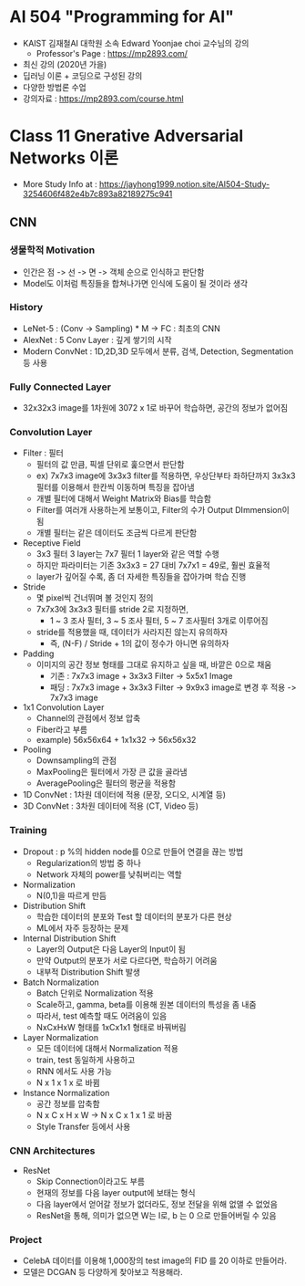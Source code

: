 # AI 504 "Programming for AI"
- KAIST 김재철AI 대학원 소속 Edward Yoonjae choi 교수님의 강의
    - Professor's Page : https://mp2893.com/
- 최신 강의 (2020년 가을)
- 딥러닝 이론 + 코딩으로 구성된 강의
- 다양한 방법론 수업
- 강의자료 : https://mp2893.com/course.html

# Class 11 Gnerative Adversarial Networks 이론
- More Study Info at : https://jayhong1999.notion.site/AI504-Study-3254606f482e4b7c893a82189275c941

## CNN
### 생물학적 Motivation
- 인간은 점 -> 선 -> 면 -> 객체 순으로 인식하고 판단함
- Model도 이처럼 특징들을 합쳐나가면 인식에 도움이 될 것이라 생각

### History
- LeNet-5 : (Conv -> Sampling) * M -> FC : 최초의 CNN
- AlexNet : 5 Conv Layer : 깊게 쌓기의 시작
- Modern ConvNet : 1D,2D,3D 모두에서 분류, 검색, Detection, Segmentation 등 사용

### Fully Connected Layer
- 32x32x3 image를 1차원에 3072 x 1로 바꾸어 학습하면, 공간의 정보가 없어짐

### Convolution Layer
- Filter : 필터
    - 필터의 값 만큼, 픽셀 단위로 훑으면서 판단함
    - ex) 7x7x3 image에 3x3x3 filter를 적용하면, 우상단부타 좌하단까지 3x3x3 필터를 이용해서 한칸씩 이동하며 특징을 잡아냄
    - 개별 필터에 대해서 Weight Matrix와 Bias를 학습함
    - Filter를 여러개 사용하는게 보통이고, Filter의 수가 Output DImmension이 됨
    - 개별 필터는 같은 데이터도 조금씩 다르게 판단함
- Receptive Field
    - 3x3 필터 3 layer는 7x7 필터 1 layer와 같은 역할 수행
    - 하지만 파라미터는 기존 3x3x3 = 27 대비 7x7x1 = 49로, 훨씬 효율적
    - layer가 깊어질 수록, 좀 더 자세한 특징들을 잡아가며 학습 진행
- Stride
    - 몇 pixel씩 건너뛰며 볼 것인지 정의
    - 7x7x3에 3x3x3 필터를 stride 2로 지정하면,
        - 1 ~ 3 조사 필터, 3 ~ 5 조사 필터, 5 ~ 7 조사필터 3개로 이루어짐
    - stride를 적용했을 때, 데이터가 사라지진 않는지 유의하자
        - 즉, (N-F) / Stride + 1의 값이 정수가 아니면 유의하자
- Padding
    - 이미지의 공간 정보 형태를 그대로 유지하고 싶을 때, 바깥은 0으로 채움
        - 기존 : 7x7x3 image + 3x3x3 Filter -> 5x5x1 Image
        - 패딩 : 7x7x3 image + 3x3x3 Filter -> 9x9x3 image로 변경 후 적용 -> 7x7x3 image
- 1x1 Convolution Layer
    - Channel의 관점에서 정보 압축
    - Fiber라고 부름
    - example) 56x56x64 + 1x1x32 -> 56x56x32
- Pooling
    - Downsampling의 관점
    - MaxPooling은 필터에서 가장 큰 값을 골라냄
    - AveragePooling은 필터의 평균을 적용함
- 1D ConvNet : 1차원 데이터에 적용 (문장, 오디오, 시계열 등)
- 3D ConvNet : 3차원 데이터에 적용 (CT, Video 등)

### Training
- Dropout : p %의 hidden node를 0으로 만들어 연결을 끊는 방법
    - Regularization의 방법 중 하나
    - Network 자체의 power를 낮춰버리는 역할
- Normalization
    - N(0,1)을 따르게 만듬
- Distribution Shift
    - 학습한 데이터의 분포와 Test 할 데이터의 분포가 다른 현상
    - ML에서 자주 등장하는 문제
- Internal Distribution Shift
    - Layer의 Output은 다음 Layer의 Input이 됨
    - 만약 Output의 분포가 서로 다르다면, 학습하기 어려움
    - 내부적 Distribution Shift 발생
- Batch Normalization
    - Batch 단위로 Normalization 적용
    - Scale하고, gamma, beta를 이용해 원본 데이터의 특성을 좀 내줌
    - 따라서, test 예측할 때도 어려움이 있음
    - NxCxHxW 형태를 1xCx1x1 형태로 바꿔버림
- Layer Normalization
    - 모든 데이터에 대해서 Normalization 적용
    - train, test 동일하게 사용하고
    - RNN 에서도 사용 가능
    - N x 1 x 1 x 로 바뀜
- Instance Normalization
    - 공간 정보를 압축함
    - N x C x H x W -> N x C x 1 x 1 로 바꿈
    - Style Transfer 등에서 사용

### CNN Architectures
- ResNet
    - Skip Connection이라고도 부름
    - 현재의 정보를 다음 layer output에 보태는 형식
    - 다음 layer에서 얻어갈 정보가 없더라도, 정보 전달을 위해 없앨 수 없었음
    - ResNet을 통해, 의미가 없으면 W는 I로, b 는 0 으로 만들어버릴 수 있음

### Project
- CelebA 데이터를 이용해 1,000장의 test image의 FID 를 20 이하로 만들어라.
- 모델은 DCGAN 등 다양하게 찾아보고 적용해라.
